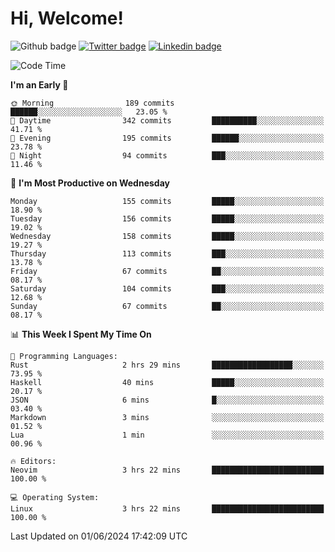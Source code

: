   # Hi, Welcome!
  ![Github badge](https://img.shields.io/github/followers/kraken-afk.svg?style=social&label=Follow&maxAge=2592000)
  [![Twitter badge](https://img.shields.io/badge/-Twitter-00acee?style=flat-square&logo=Twitter&logoColor=white)](https://twitter.com/trshppl)
  [![Linkedin badge](https://img.shields.io/badge/LinkedIn-0077B5?style=flat-square&logo=linkedin&logoColor=white)](https://www.linkedin.com/in/noveanrer)
<!--START_SECTION:waka-->
![Code Time](http://img.shields.io/badge/Code%20Time-226%20hrs%2050%20mins-blue)

**I'm an Early 🐤** 

```text
🌞 Morning                189 commits         ██████░░░░░░░░░░░░░░░░░░░   23.05 % 
🌆 Daytime                342 commits         ██████████░░░░░░░░░░░░░░░   41.71 % 
🌃 Evening                195 commits         ██████░░░░░░░░░░░░░░░░░░░   23.78 % 
🌙 Night                  94 commits          ███░░░░░░░░░░░░░░░░░░░░░░   11.46 % 
```
📅 **I'm Most Productive on Wednesday** 

```text
Monday                   155 commits         █████░░░░░░░░░░░░░░░░░░░░   18.90 % 
Tuesday                  156 commits         █████░░░░░░░░░░░░░░░░░░░░   19.02 % 
Wednesday                158 commits         █████░░░░░░░░░░░░░░░░░░░░   19.27 % 
Thursday                 113 commits         ███░░░░░░░░░░░░░░░░░░░░░░   13.78 % 
Friday                   67 commits          ██░░░░░░░░░░░░░░░░░░░░░░░   08.17 % 
Saturday                 104 commits         ███░░░░░░░░░░░░░░░░░░░░░░   12.68 % 
Sunday                   67 commits          ██░░░░░░░░░░░░░░░░░░░░░░░   08.17 % 
```


📊 **This Week I Spent My Time On** 

```text
💬 Programming Languages: 
Rust                     2 hrs 29 mins       ██████████████████░░░░░░░   73.95 % 
Haskell                  40 mins             █████░░░░░░░░░░░░░░░░░░░░   20.17 % 
JSON                     6 mins              █░░░░░░░░░░░░░░░░░░░░░░░░   03.40 % 
Markdown                 3 mins              ░░░░░░░░░░░░░░░░░░░░░░░░░   01.52 % 
Lua                      1 min               ░░░░░░░░░░░░░░░░░░░░░░░░░   00.96 % 

🔥 Editors: 
Neovim                   3 hrs 22 mins       █████████████████████████   100.00 % 

💻 Operating System: 
Linux                    3 hrs 22 mins       █████████████████████████   100.00 % 
```


 Last Updated on 01/06/2024 17:42:09 UTC
<!--END_SECTION:waka-->